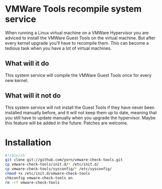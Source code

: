 # VMWare Tools recompile system service
When running a Linux virtual machine on a VMWare Hypervisor you are adviced to install the VMWare Guest Tools on the virtual machine. But after every kernel upgrade you’ll have to recompile them. This can become a tedious task when you have a lot of virtual machines.

## What will it do
This system service will compile the VMWare Guest Tools once for every new kernel.

## What will it not do
This system service will not install the Guest Tools if they have never been installed manually before, and it will not keep them up to date, meaning that you still have to update manually when you upgrade the hypervisor.
Maybe this feature will be added in the future. Patches are welcome.

# Installation
```bash
#!/bin/sh
git clone git://github.com/yorn/vmware-check-tools.git
cp vmware-check-tools/init.d/* /etc/init.d/
cp vmware-check-tools/sysconfig/* /etc/sysconfig/
chmod +x /etc/init.d/vmware-check-tools
chkconfig vmware-check-tools on
rm -rf vmware-check-tools
```
